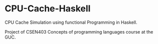 # CPU-Cache-Haskell

CPU Cache Simulation using functional Programming in Haskell.

Project of CSEN403 Concepts of programming languages course at the GUC.
